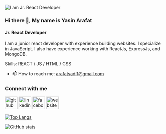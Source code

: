 ![I am Jr. React Developer](https://i.ibb.co/MMjN2D4/linked-In-Cover-2.png)
### Hi there 👋, My name is Yasin Arafat
#### Jr. React Developer

I am a junior react developer with experience building websites. I specialize in JavaScript. I also have experience working with ReactJs, ExpressJs, and MongoDB.

Skills: REACT / JS / HTML / CSS

- 📫 How to reach me: arafatsadi1@gmail.com

### Connect with me
[<img src='https://cdn.jsdelivr.net/npm/simple-icons@3.0.1/icons/github.svg' alt='github' height='40'>](https://github.com/arafatsadi1)  [<img src='https://cdn.jsdelivr.net/npm/simple-icons@3.0.1/icons/linkedin.svg' alt='linkedin' height='40'>](https://www.linkedin.com/in/https://www.linkedin.com/in/yasin-arafat-370b5b219//)  [<img src='https://cdn.jsdelivr.net/npm/simple-icons@3.0.1/icons/facebook.svg' alt='facebook' height='40'>](https://www.facebook.com/https://www.facebook.com/Arafat48/)  [<img src='https://cdn.jsdelivr.net/npm/simple-icons@3.0.1/icons/icloud.svg' alt='website' height='40'>](https://rococo-ganache-383ab9.netlify.app/)  

[![Top Langs](https://github-readme-stats.vercel.app/api/top-langs/?username=arafatsadi1)](https://github.com/anuraghazra/github-readme-stats)

![GitHub stats](https://github-readme-stats.vercel.app/api?username=arafatsadi1&show_icons=true)  

 


